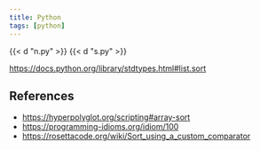 ```yaml
---
title: Python
tags: [python]
---
```


{{< d "n.py" >}}
{{< d "s.py" >}}

<https://docs.python.org/library/stdtypes.html#list.sort>

## References

- <https://hyperpolyglot.org/scripting#array-sort>
- <https://programming-idioms.org/idiom/100>
- <https://rosettacode.org/wiki/Sort_using_a_custom_comparator>
